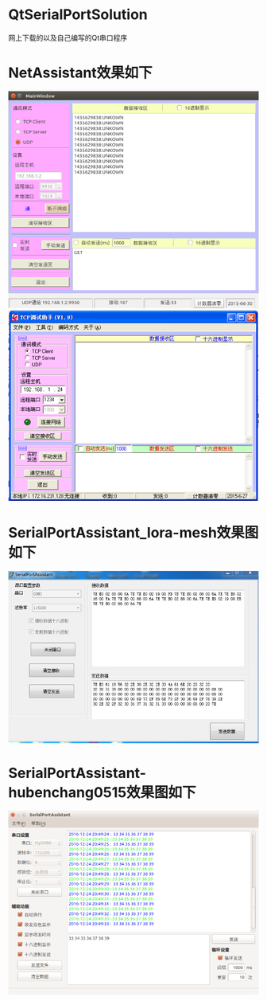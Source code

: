 # QtSerialPortSolution
网上下载的以及自己编写的Qt串口程序
# NetAssistant效果如下
![MainWindow](NetAssistant/res/MainWindow_019.png)
![Selection](NetAssistant/res/Selection_018.png)
# SerialPortAssistant_lora-mesh效果图如下
![lora-mesh](SerialPortAssistant_lora-mesh/SerialPortAssistant.jpg)
# SerialPortAssistant-hubenchang0515效果图如下
![0515](SerialPortAssistant-hubenchang0515/rsc/SerialPortAssistant.png)